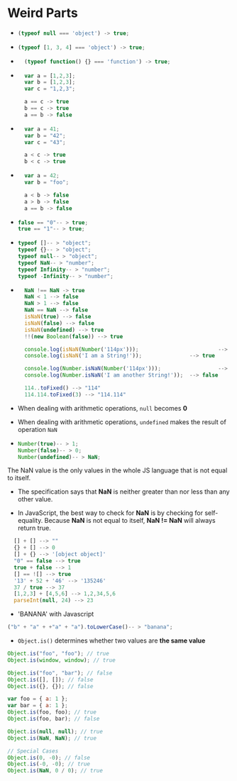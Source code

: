# Weird Parts

- ```javascript
  (typeof null === 'object') -> true;
  ```

- ```javascript
  (typeof [1, 3, 4] === 'object') -> true;
  ```

- ```javascript
    (typeof function() {} === 'function') -> true;
  ```

- ```javascript
    var a = [1,2,3];
    var b = [1,2,3];
    var c = "1,2,3";

    a == c -> true
    b == c -> true
    a == b -> false
  ```

- ```javascript
    var a = 41;
    var b = "42";
    var c = "43";

    a < c -> true
    b < c -> true
  ```

- ```javascript
    var a = 42;
    var b = "foo";

    a < b -> false
    a > b -> false
    a == b -> false
  ```

- ```javascript
  false == "0"-- > true;
  true == "1"-- > true;
  ```

- ```javascript
  typeof []-- > "object";
  typeof {}-- > "object";
  typeof null-- > "object";
  typeof NaN-- > "number";
  typeof Infinity-- > "number";
  typeof -Infinity-- > "number";
  ```

- ```javascript
    NaN !== NaN -> true
    NaN < 1 --> false
    NaN > 1 --> false
    NaN == NaN --> false
    isNaN(true) --> false
    isNaN(false) --> false
    isNaN(undefined) --> true
    !!(new Boolean(false)) --> true

    console.log(isNaN(Number('114px')));                         --> true
    console.log(isNaN('I am a String!'));               --> true

    console.log(Number.isNaN(Number('114px')));                  --> true
    console.log(Number.isNaN('I am another String!'));  --> false

    114..toFixed() --> "114"
    114.114.toFixed(3) --> "114.114"
  ```

- When dealing with arithmetic operations, `null` becomes **0**
- When dealing with arithmetic operations, `undefined` makes the result of operation `NaN`

- ```javascript
  Number(true)-- > 1;
  Number(false)-- > 0;
  Number(undefined)-- > NaN;
  ```

The NaN value is the only values in the whole JS language that is not equal to itself.

- The specification says that **NaN** is neither greater than nor less than any other value.

- In JavaScript, the best way to check for **NaN** is by checking for self-equality. Because **NaN** is not equal to itself, **NaN != NaN** will always return true.

```javascript
  [] + [] --> ""
  {} + [] --> 0
  [] + {} --> '[object object]'
  "0" == false --> true
  true + false --> 1
  [] == ![] --> true
  '13' + 52 + '46' --> '135246'
  37 / true --> 37
  [1,2,3] + [4,5,6] --> 1,2,34,5,6
  parseInt(null, 24) --> 23
```

- 'BANANA' with Javascript

```javascript
("b" + "a" + +"a" + "a").toLowerCase()-- > "banana";
```

- `Object.is()` determines whether two values are **the same value**

```javascript
Object.is("foo", "foo"); // true
Object.is(window, window); // true

Object.is("foo", "bar"); // false
Object.is([], []); // false
Object.is({}, {}); // false

var foo = { a: 1 };
var bar = { a: 1 };
Object.is(foo, foo); // true
Object.is(foo, bar); // false

Object.is(null, null); // true
Object.is(NaN, NaN); // true

// Special Cases
Object.is(0, -0); // false
Object.is(-0, -0); // true
Object.is(NaN, 0 / 0); // true
```
